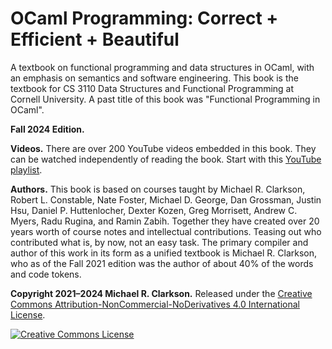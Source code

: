# OCaml Programming: Correct + Efficient + Beautiful

A textbook on functional programming and data structures in OCaml, with an
emphasis on semantics and software engineering. This book is the textbook for CS
3110 Data Structures and Functional Programming at Cornell University. A past
title of this book was "Functional Programming in OCaml".

**Fall 2024 Edition.**

**Videos.** There are over 200 YouTube videos embedded in this book.
They can be watched independently of reading the book. Start with
this [YouTube playlist][videos].

**Authors.** This book is based on courses taught by Michael R. Clarkson, Robert
L. Constable, Nate Foster, Michael D. George, Dan Grossman, Justin Hsu, Daniel
P. Huttenlocher, Dexter Kozen, Greg Morrisett, Andrew C. Myers, Radu Rugina, and
Ramin Zabih. Together they have created over 20 years worth of course notes and
intellectual contributions. Teasing out who contributed what is, by now, not an
easy task. The primary compiler and author of this work in its form as a unified
textbook is Michael R. Clarkson, who as of the Fall 2021 edition was the author
of about 40% of the words and code tokens.

**Copyright 2021–2024 Michael R. Clarkson.** Released under the <a rel="license"
href="http://creativecommons.org/licenses/by-nc-nd/4.0/">Creative Commons
Attribution-NonCommercial-NoDerivatives 4.0 International License</a>.

<a rel="license" href="http://creativecommons.org/licenses/by-nc-nd/4.0/">
<img alt="Creative Commons License" style="border-width:0"
src="https://i.creativecommons.org/l/by-nc-nd/4.0/80x15.png" /></a>

[videos]: https://www.youtube.com/playlist?list=PLre5AT9JnKShBOPeuiD9b-I4XROIJhkIU
